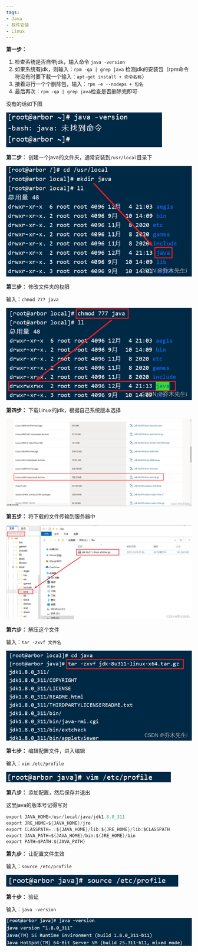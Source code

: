 ```yaml
---
tags:
- Java
- 软件安装
- Linux
---
```



**第一步：**

1. 检查系统是否自带jdk，输入命令 `java -version`
2. 如果系统有jdk，则输入：`rpm -qa | grep java` 检测jdk的安装包（rpm命令符没有时要下载一个输入：`apt-get install + 命令名称`）
3. 接着进行一个个删除包，输入：`rpm -e --nodeps + 包名`
4. 最后再次：`rpm -qa | grep java`检查是否删除完即可

没有的话如下图

![](assets/Java安装—Linux/image-20240506165951038.png)



**第二步：** 创建一个java的文件夹，通常安装到`/usr/local`目录下

![](assets/Java安装—Linux/image-20240506170001591.png)


**第三步：** 修改文件夹的权限 

输入：`chmod 777 java`

![](assets/Java安装—Linux/image-20240506170008901.png)


**第四步：** 下载Linux的jdk，根据自己系统版本选择

![](assets/Java安装—Linux/image-20240506170026230.png)


**第五步：** 将下载的文件传输到服务器中

![](assets/Java安装—Linux/image-20240506170050588.png)


**第六步：** 解压这个文件

输入：`tar -zxvf 文件名`

![](assets/Java安装—Linux/image-20240506170103351.png)


**第七步：** 编辑配置文件，进入编辑

输入：`vim /etc/profile`

![](assets/Java安装—Linux/image-20240506170111610.png)


**第八步：** 添加配置，然后保存并退出

这里java的版本号记得写对

```java
export JAVA_HOME=/usr/local/java/jdk1.8.0_311
export JRE_HOME=${JAVA_HOME}/jre
export CLASSPATH=.:${JAVA_HOME}/lib:${JRE_HOME}/lib:$CLASSPATH
export JAVA_PATH=${JAVA_HOME}/bin:${JRE_HOME}/bin
export PATH=$PATH:${JAVA_PATH}
```


**第九步：** 让配置文件生效

输入：`source /etc/profile`

![](assets/Java安装—Linux/image-20240506170127638.png)


**第十步：** 验证

输入：`java -version`

![](assets/Java安装—Linux/image-20240506170136972.png)

